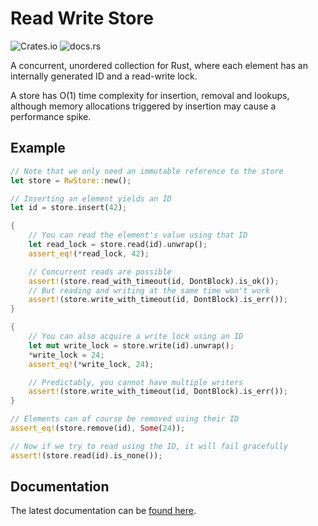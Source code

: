 # Read Write Store

![Crates.io](https://img.shields.io/crates/v/read-write-store)
![docs.rs](https://img.shields.io/docsrs/read-write-store)

A concurrent, unordered collection for Rust, where each element has an internally generated ID and a read-write lock.

A store has O(1) time complexity for insertion, removal and lookups, although memory allocations triggered by insertion may cause a performance spike.

## Example

```rust
// Note that we only need an immutable reference to the store
let store = RwStore::new();

// Inserting an element yields an ID
let id = store.insert(42);

{
    // You can read the element's value using that ID
    let read_lock = store.read(id).unwrap();
    assert_eq!(*read_lock, 42);

    // Concurrent reads are possible
    assert!(store.read_with_timeout(id, DontBlock).is_ok());
    // But reading and writing at the same time won't work
    assert!(store.write_with_timeout(id, DontBlock).is_err());
}

{
    // You can also acquire a write lock using an ID
    let mut write_lock = store.write(id).unwrap();
    *write_lock = 24;
    assert_eq!(*write_lock, 24);

    // Predictably, you cannot have multiple writers
    assert!(store.write_with_timeout(id, DontBlock).is_err());
}

// Elements can of course be removed using their ID
assert_eq!(store.remove(id), Some(24));

// Now if we try to read using the ID, it will fail gracefully
assert!(store.read(id).is_none());
```

## Documentation

The latest documentation can be [found here](https://docs.rs/read-write-store).